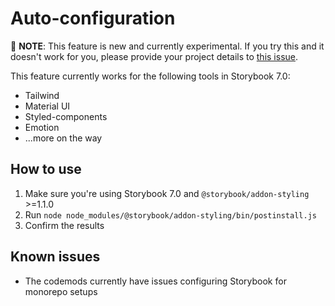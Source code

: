 # Auto-configuration

🧪 **NOTE**: This feature is new and currently experimental. If you try this and it doesn't work for you, please provide your project details to [this issue](https://github.com/storybookjs/addon-styling/issues/49#issue-1746365130).

This feature currently works for the following tools in Storybook 7.0:

- Tailwind
- Material UI
- Styled-components
- Emotion
- ...more on the way

## How to use

1. Make sure you're using Storybook 7.0 and `@storybook/addon-styling` >=1.1.0
2. Run `node node_modules/@storybook/addon-styling/bin/postinstall.js`
3. Confirm the results

## Known issues

- The codemods currently have issues configuring Storybook for monorepo setups
